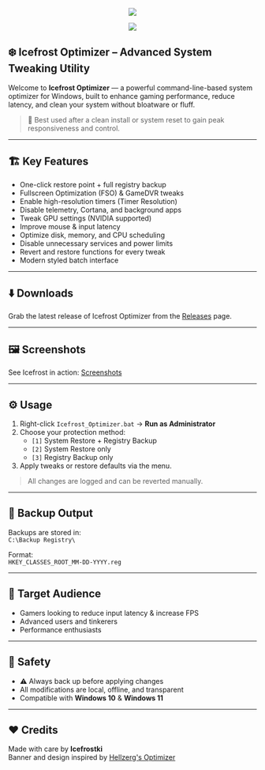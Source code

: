 <p align="center">
   <img src="https://github.com/Icefrostki/Icefrost_Optimizer/blob/c5fc27d5189e7b7ac1be117967d90683a8b74e00/Banner1.png"
"
">
</p>

<p align="center">
	<a href="https://github.com/Icefrostki/Icefrost_Optimizer/releases/download/v.0.0.1/Icefrost.Optimizer.bat" target="_blank">
		<img src="https://github.com/Icefrostki/Icefrost_Optimizer/blob/main/Download.png">
		<br>
	</a>
</p>

<h2 align="left">❄️ Icefrost Optimizer – Advanced System Tweaking Utility</h2>

Welcome to **Icefrost Optimizer** — a powerful command-line-based system optimizer for Windows, built to enhance gaming performance, reduce latency, and clean your system without bloatware or fluff.

> 🧼 Best used after a clean install or system reset to gain peak responsiveness and control.

---

<h2 align="left">🏗️ Key Features</h2>

- One-click restore point + full registry backup  
- Fullscreen Optimization (FSO) & GameDVR tweaks  
- Enable high-resolution timers (Timer Resolution)  
- Disable telemetry, Cortana, and background apps  
- Tweak GPU settings (NVIDIA supported)  
- Improve mouse & input latency  
- Optimize disk, memory, and CPU scheduling  
- Disable unnecessary services and power limits  
- Revert and restore functions for every tweak  
- Modern styled batch interface

---

<h2 align="left">⬇️ Downloads</h2>

Grab the latest release of Icefrost Optimizer from the [Releases](https://github.com/icefrostki/icefrost-optimizer/releases) page.

---

<h2 align="left">🖼️ Screenshots</h2>

See Icefrost in action: [Screenshots](https://github.com/icefrostki/icefrost-optimizer/blob/main/SCREENSHOTS.md)

---

<h2 align="left">⚙️ Usage</h2>

1. Right-click `Icefrost_Optimizer.bat` → **Run as Administrator**  
2. Choose your protection method:  
   - `[1]` System Restore + Registry Backup  
   - `[2]` System Restore only  
   - `[3]` Registry Backup only  
3. Apply tweaks or restore defaults via the menu.

> All changes are logged and can be reverted manually.

---

<h2 align="left">🔄 Backup Output</h2>

Backups are stored in:  
`C:\Backup Registry\`  

Format:  
`HKEY_CLASSES_ROOT_MM-DD-YYYY.reg`

---

<h2 align="left">🧠 Target Audience</h2>

- Gamers looking to reduce input latency & increase FPS  
- Advanced users and tinkerers  
- Performance enthusiasts

---

<h2 align="left">🔐 Safety</h2>

- ⚠️ Always back up before applying changes  
- All modifications are local, offline, and transparent  
- Compatible with **Windows 10** & **Windows 11**

---

<h2 align="left">❤️ Credits</h2>

Made with care by **Icefrostki**  
Banner and design inspired by [Hellzerg's Optimizer](https://github.com/hellzerg/optimizer)

